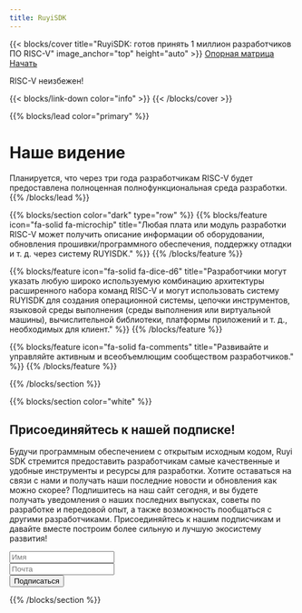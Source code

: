 ```yaml
---
title: RuyiSDK
---
```


{{< blocks/cover title="RuyiSDK: готов принять 1 миллион разработчиков ПО RISC-V" image_anchor="top" height="auto" >}}
<a class="btn btn-lg btn-primary me-3 mb-4" href="/ru/supported">
 Опорная матрица <i class="fas fa-arrow-alt-circle-right ms-2"></i>
</a>
<a class="btn btn-lg btn-secondary me-3 mb-4" href="https://github.com/ruyisdk">
  Начать <i class="fab fa-github ms-2 "></i>
</a>
<p class="lead mt-5">RISC-V неизбежен!</p>
{{< blocks/link-down color="info" >}}
{{< /blocks/cover >}}


{{% blocks/lead color="primary" %}}
# Наше видение

Планируется, что через три года разработчикам RISC-V будет предоставлена ​​полноценная полнофункциональная среда разработки.
{{% /blocks/lead %}}


{{% blocks/section color="dark" type="row" %}}
{{% blocks/feature icon="fa-solid fa-microchip" title="Любая плата или модуль разработки RISC-V может получить описание информации об оборудовании, обновления прошивки/программного обеспечения, поддержку отладки и т. д. через систему RUYISDK." %}}
{{% /blocks/feature %}}


{{% blocks/feature icon="fa-solid fa-dice-d6" title="Разработчики могут указать любую широко используемую комбинацию архитектуры расширенного набора команд RISC-V и могут использовать систему RUYISDK для создания операционной системы, цепочки инструментов, языковой среды выполнения (среды выполнения или виртуальной машины), вычислительной библиотеки, платформы приложений и т. д., необходимых для клиент." %}}
{{% /blocks/feature %}}


{{% blocks/feature icon="fa-solid fa-comments" title="Развивайте и управляйте активным и всеобъемлющим сообществом разработчиков." %}}
{{% /blocks/feature %}}


{{% /blocks/section %}}

{{% blocks/section color="white" %}}
<div class="newsletter-subscribe mt-5 container">
        <div class="container">
            <div class="intro">
                <h2 class="text-center newsletter">Присоединяйтесь к нашей подписке!</h2>
                <p class="text-center">
                Будучи программным обеспечением с открытым исходным кодом, Ruyi SDK стремится предоставить разработчикам самые качественные и удобные инструменты и ресурсы для разработки. Хотите оставаться на связи с нами и получать наши последние новости и обновления как можно скорее? Подпишитесь на наш сайт сегодня, и вы будете получать уведомления о наших последних выпусках, советы по разработке и передовой опыт, а также возможность пообщаться с другими разработчиками. Присоединяйтесь к нашим подписчикам и давайте вместе построим более сильную и лучшую экосистему развития! </p>
            </div>
            <form class="form-inline" method="post"  action="https://fabform.io/f/pFPStcS">
              <div class="form-group"><input class="form-control" type="name" name="fullName" placeholder="Имя"></div>
                <div class="form-group"><input class="form-control" type="email" name="email" placeholder="Почта"></div>
                <div class="form-group"><button class="btn btn-primary" type="submit">Подписаться </button></div>
            </form>
        </div>
    </div>
{{% /blocks/section %}}
